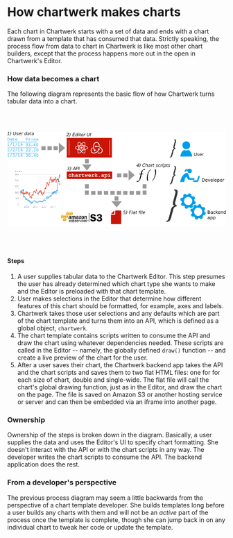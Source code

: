 # How chartwerk makes charts

Each chart in Chartwerk starts with a set of data and ends with a chart drawn from a template that has consumed that data. Strictly speaking, the process flow from data to chart in Chartwerk is like most other chart builders, except that the process happens more out in the open in Chartwerk's Editor. 

### How data becomes a chart

The following diagram represents the basic flow of how Chartwerk turns tabular data into a chart.

<br/><br/>

<img src="./img/flowchart.png" class="screenshot" />

<br/><br/>

#### Steps

1. A user supplies tabular data to the Chartwerk Editor. This step presumes the user has already determined which chart type she wants to make and the Editor is preloaded with that chart template.
2. User makes selections in the Editor that determine how different features of this chart should be formatted, for example, axes and labels.
3. Chartwerk takes those user selections and any defaults which are part of the chart template and turns them into an API, which is defined as a global object, `chartwerk`.
4. The chart template contains scripts written to consume the API and draw the chart using whatever dependencies needed. These scripts are called in the Editor -- namely, the globally defined `draw()` function -- and create a live preview of the chart for the user.
5. After a user saves their chart, the Chartwerk backend app takes the API and the chart scripts and saves them to two flat HTML files: one for for each size of chart, double and single-wide. The flat file will call the chart's global drawing function, just as in the Editor, and draw the chart on the page. The file is saved on Amazon S3 or another hosting service or server and can then be embedded via an iframe into another page.

### Ownership

Ownership of the steps is broken down in the diagram. Basically, a user supplies the data and uses the Editor's UI to specify chart formatting. She doesn't interact with the API or with the chart scripts in any way. The developer writes the chart scripts to consume the API. The backend application does the rest.

### From a developer's perspective

The previous process diagram may seem a little backwards from the perspective of a chart template developer. She builds templates long before a user builds any charts with them and will not be an _active_ part of the process once the template is complete, though she can jump back in on any individual chart to tweak her code or update the template.



